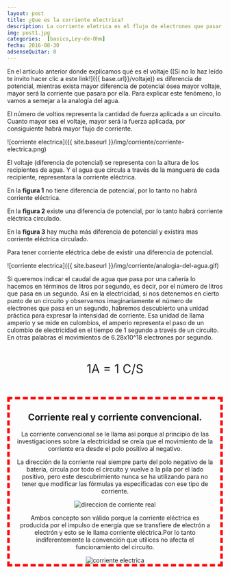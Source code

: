 ```yaml
---
layout: post
title: ¿Que es la corriente electrica?
description: La corriente eletrica es el flujo de electrones que pasar en un segundo por una determinada area. Pero ¿De que sirve esto?
img: post1.jpg
categories:  [basico,Ley-de-Ohm]
fecha: 2016-08-30
adsenseQuitar: 0
---
```


En el artículo anterior donde explicamos qué es el voltaje ([Si no lo haz leído te invito hacer clic a este link!]({{ base.url}}/voltaje)) es diferencia de potencial, mientras exista mayor diferencia de potencial ósea mayor voltaje, mayor será la corriente que pasara por ella. Para explicar este fenómeno, lo vamos a semejar a la analogía del agua.

El número de voltios representa la cantidad de fuerza aplicada a un circuito. Cuanto mayor sea el voltaje, mayor será la fuerza aplicada, por consiguiente habrá mayor flujo de corriente.

![corriente electrica]({{ site.baseurl }}/img/corriente/corriente-electrica.png)

El voltaje (diferencia de potencial) se representa con la altura de los recipientes de agua. Y el agua que circula a través de la manguera de cada recipiente, representara la corriente eléctrica.

En la **figura 1** no tiene diferencia de potencial, por lo tanto no habrá corriente eléctrica.

En la **figura 2** existe una diferencia de potencial, por lo tanto habrá corriente eléctrica circulado.

En la **figura 3** hay mucha más diferencia de potencial y existira mas corriente eléctrica circulado.

Para tener corriente eléctrica debe de existir una diferencia de potencial.

![corriente electrica]({{ site.baseurl }}/img/corriente/analogia-del-agua.gif)

Si queremos indicar el caudal de agua que pasa por una cañería lo hacemos en términos de litros por segundo, es decir, por el número de litros que pasa en un segundo. Asi en la electricidad, si nos detenemos en cierto punto de un circuito y observamos imaginariamente el número de electrones que pasa en un segundo, habremos descubierto una unidad práctica para expresar la intensidad de corriente. Esa unidad de llama amperio y se mide en culombios, el amperio representa el paso de un culombio de electricidad en el tiempo de 1 segundo a través de un circuito. En otras palabras el movimientos de 6.28x10^18 electrones por segundo.

<p style="font-size:2em; text-align:center; padding:20px 0">1A = 1 C/S</p>

<div style="text-align:center;border:6px dashed red; padding:0 15px">

<h2> Corriente real y corriente convencional.</h2>

<p>
     La corriente convencional se le llama asi porque al principio de las investigaciones sobre la electricidad se creía que el movimiento de la corriente era desde el polo positivo al negativo.
</p>
<p>
     La dirección de la corriente real siempre parte del polo negativo de la batería, circula por todo el circuito y vuelve a la pila por el lado positivo, pero este descubrimiento nunca se ha utilizando para no tener que modificar las fórmulas ya especificadas con ese tipo de corriente.
</p>
     <img style="margin:0 auto" src="{{ site.baseurl }}/img/corriente/corriente-real.jpg" alt="direccion de corriente real"/>
<p>
     Ambos concepto son válido porque la corriente eléctrica es producida por el impulso de energía que se transfiere de electrón a electrón y esto se le llama corriente eléctrica.Por lo tanto indiferentemente la convención que utilices no afecta el funcionamiento del circuito.
</p>
     <img src="{{ site.baseurl }}/img/corriente/corriente-electrica.gif" alt="corriente electrica"/>
</div>
